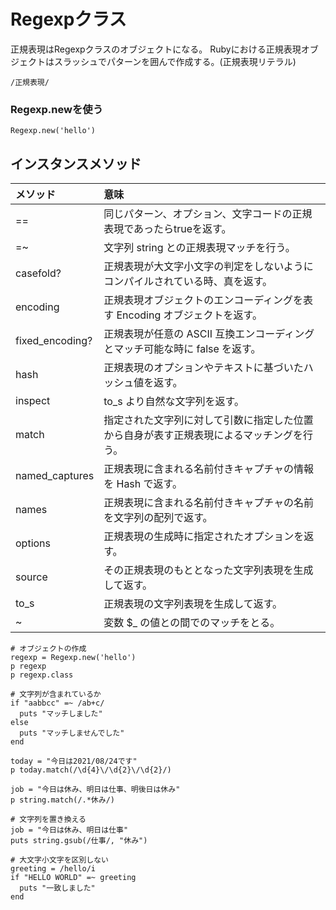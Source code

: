 # Regexpクラス
正規表現はRegexpクラスのオブジェクトになる。
Rubyにおける正規表現オブジェクトはスラッシュでパターンを囲んで作成する。(正規表現リテラル)
```
/正規表現/
```
### Regexp.newを使う
```
Regexp.new('hello')
```
## インスタンスメソッド
| メソッド | 意味 |
| :--- | :--- |
| == | 同じパターン、オプション、文字コードの正規表現であったらtrueを返す。 |
| =~ | 文字列 string との正規表現マッチを行う。 |
| casefold? | 正規表現が大文字小文字の判定をしないようにコンパイルされている時、真を返す。 |
| encoding | 正規表現オブジェクトのエンコーディングを表す Encoding オブジェクトを返す。 |
| fixed_encoding? | 正規表現が任意の ASCII 互換エンコーディングとマッチ可能な時に false を返す。 |
| hash | 正規表現のオプションやテキストに基づいたハッシュ値を返す。 |
| inspect | to_s より自然な文字列を返す。 |
| match | 指定された文字列に対して引数に指定した位置から自身が表す正規表現によるマッチングを行う。 |
| named_captures | 正規表現に含まれる名前付きキャプチャの情報を Hash で返す。 |
| names | 正規表現に含まれる名前付きキャプチャの名前を文字列の配列で返す。 |
| options | 正規表現の生成時に指定されたオプションを返す。 |
| source | その正規表現のもととなった文字列表現を生成して返す。 |
| to_s | 正規表現の文字列表現を生成して返す。 |
| ~ | 変数 $_ の値との間でのマッチをとる。 |



```
# オブジェクトの作成
regexp = Regexp.new('hello')
p regexp
p regexp.class

# 文字列が含まれているか
if "aabbcc" =~ /ab+c/
  puts "マッチしました"
else
  puts "マッチしませんでした"
end

today = "今日は2021/08/24です"
p today.match(/\d{4}\/\d{2}\/\d{2}/)

job = "今日は休み、明日は仕事、明後日は休み"
p string.match(/.*休み/)

# 文字列を置き換える
job = "今日は休み、明日は仕事"
puts string.gsub(/仕事/, "休み")

# 大文字小文字を区別しない
greeting = /hello/i
if "HELLO WORLD" =~ greeting
  puts "一致しました"
end

```

